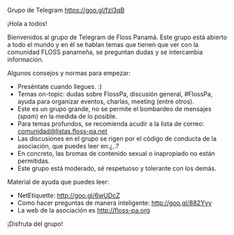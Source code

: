 Grupo de Telegram https://goo.gl/fzI3qB

¡Hola a todos!

Bienvenidos al grupo de Telegram de Floss Panamá.
Este grupo está abierto a todo el mundo y en él se hablan temas
que tienen que ver con la comunidad FLOSS panameña, se preguntan
dudas y se intercambia información.

Algunos consejos y normas para empezar:
* Preséntate cuando llegues. :)
* Temas on-topic: dudas sobre FlossPa, discusión general, #FlossPa,
ayuda para organizar eventos, charlas, meeting (entre otros).
* Este es un grupo grande, no se permite el bombardeo de
mensajes (_spam_) en la medida de lo posible.
* Para temas profundos, se recomienda acudir a la lista de
correo: comunidad@listas.floss-pa.net
* Las discusiones en el grupo se rigen por el código de conducta de
la asociación, que puedes leer en:¿..?
* En concreto, las bromas de contenido sexual o inapropiado no están permitidas.
* Este grupo está moderado, sé respetuoso y tolerante con los demás.

Material de ayuda que puedes leer:
* NetEtiquette: http://goo.gl/6wUDcZ
* Como hacer preguntas de manera inteligente: http://goo.gl/882Yvy
* La web de la asociación es http://floss-pa.org

¡Disfruta del grupo!
